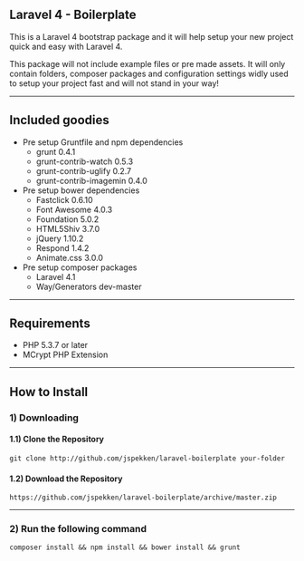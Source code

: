 ## Laravel 4 - Boilerplate

This is a Laravel 4 bootstrap package and it will help setup your new project quick and easy with Laravel 4.

This package will not include example files or pre made assets. It will only contain folders, composer packages and configuration settings widly used to setup your project fast and will not stand in your way!

----

## Included goodies
- Pre setup Gruntfile and npm dependencies
	- grunt 0.4.1
	- grunt-contrib-watch 0.5.3
	- grunt-contrib-uglify 0.2.7
	- grunt-contrib-imagemin 0.4.0
- Pre setup bower dependencies
	- Fastclick 0.6.10
	- Font Awesome 4.0.3
	- Foundation 5.0.2
	- HTML5Shiv 3.7.0
	- jQuery 1.10.2
	- Respond 1.4.2
	- Animate.css 3.0.0
- Pre setup composer packages
	- Laravel 4.1
	- Way/Generators dev-master

----

## Requirements
- PHP 5.3.7 or later
- MCrypt PHP Extension

----

## How to Install
### 1) Downloading
#### 1.1) Clone the Repository
	
	git clone http://github.com/jspekken/laravel-boilerplate your-folder

#### 1.2) Download the Repository

	https://github.com/jspekken/laravel-boilerplate/archive/master.zip

-----

### 2) Run the following command

	composer install && npm install && bower install && grunt
